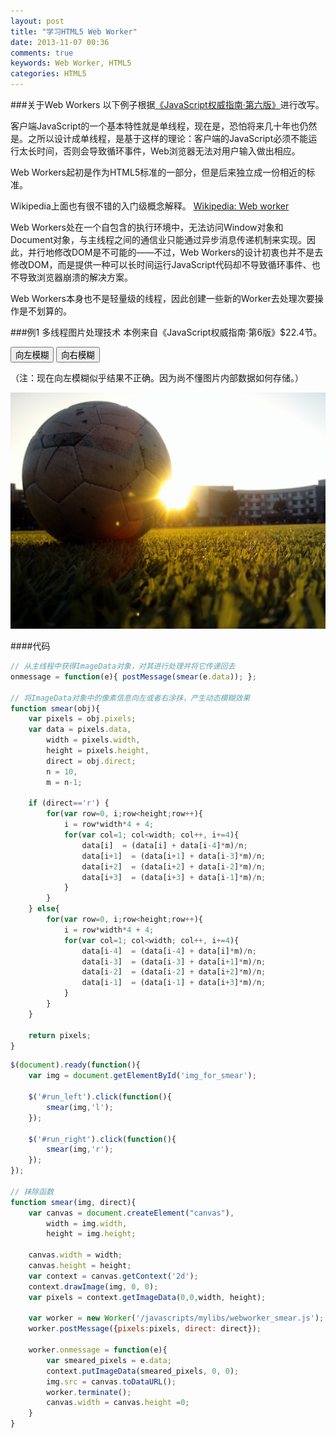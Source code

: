```yaml
---
layout: post
title: "学习HTML5 Web Worker"
date: 2013-11-07 00:36
comments: true
keywords: Web Worker, HTML5
categories: HTML5
---
```

###关于Web Workers
以下例子根据<a href="http://book.douban.com/subject/10549733/" class="douban_book" name="10549733" target="_blank">《JavaScript权威指南·第六版》</a>进行改写。

客户端JavaScript的一个基本特性就是单线程，现在是，恐怕将来几十年也仍然是。之所以设计成单线程，是基于这样的理论：客户端的JavaScript必须不能运行太长时间，否则会导致循环事件，Web浏览器无法对用户输入做出相应。

Web Workers起初是作为HTML5标准的一部分，但是后来独立成一份相近的标准。

Wikipedia上面也有很不错的入门级概念解释。 [Wikipedia: Web worker](http://en.wikipedia.org/wiki/Web_worker)

Web Workers处在一个自包含的执行环境中，无法访问Window对象和Document对象，与主线程之间的通信业只能通过异步消息传递机制来实现。因此，并行地修改DOM是不可能的——不过，Web Workers的设计初衷也并不是去修改DOM，而是提供一种可以长时间运行JavaScript代码却不导致循环事件、也不导致浏览器崩溃的解决方案。

Web Workers本身也不是轻量级的线程，因此创建一些新的Worker去处理次要操作是不划算的。
<!-- more -->
<script type="text/javascript">
(function(){
	var url = '{{root_url}}/stylesheets/widgets.css';
	var link =  document.createElement("link");
	link.rel = "stylesheet";
	link.type = "text/css";
	link.href = url;
	document.head.appendChild(link);
})();

$(document).ready(function(){
	var img = document.getElementById('img_for_smear');

	$('#run_left').click(function(){
		smear(img,'l');
	});

	$('#run_right').click(function(){
		smear(img,'r');
	});
});

// 抹除函数
function smear(img, direct){
	var canvas = document.createElement("canvas"),
		width = img.width,
		height = img.height;

	canvas.width = width;
	canvas.height = height;
	var context = canvas.getContext('2d');			
	context.drawImage(img, 0, 0);
	var pixels = context.getImageData(0,0,width, height);

	var worker = new Worker('/javascripts/mylibs/webworker_smear.js');
	worker.postMessage({pixels:pixels, direct: direct});

	worker.onmessage = function(e){
		var smeared_pixels = e.data;
		context.putImageData(smeared_pixels, 0, 0);
		img.src = canvas.toDataURL();
		worker.terminate();
		canvas.width = canvas.height =0;
	}
}
</script>

###例1 多线程图片处理技术
本例来自《JavaScript权威指南·第6版》$22.4节。

<button id="run_left" class="run-button">向左模糊</button> <button id="run_right" class="run-button">向右模糊</button>

（注：现在向左模糊似乎结果不正确。因为尚不懂图片内部数据如何存储。）

<img id="img_for_smear" src="/images/blog/football.jpg" title="单击以运行worker线程" />

####代码
``` javascript worker线程中的代码， 
// 从主线程中获得ImageData对象，对其进行处理并将它传递回去
onmessage = function(e){ postMessage(smear(e.data)); };

// 将ImageData对象中的像素信息向左或者右涂抹，产生动态模糊效果
function smear(obj){
	var pixels = obj.pixels;
	var data = pixels.data,
		width = pixels.width,
		height = pixels.height,
		direct = obj.direct;
		n = 10, 
		m = n-1;
	
	if (direct=='r') {
		for(var row=0, i;row<height;row++){
			i = row*width*4 + 4;
			for(var col=1; col<width; col++, i+=4){
				data[i]  = (data[i] + data[i-4]*m)/n;
				data[i+1]  = (data[i+1] + data[i-3]*m)/n;
				data[i+2]  = (data[i+2] + data[i-2]*m)/n;
				data[i+3]  = (data[i+3] + data[i-1]*m)/n;
			}
		}
	} else{
		for(var row=0, i;row<height;row++){
			i = row*width*4 + 4;
			for(var col=1; col<width; col++, i+=4){
				data[i-4]  = (data[i-4] + data[i]*m)/n;
				data[i-3]  = (data[i-3] + data[i+1]*m)/n;
				data[i-2]  = (data[i-2] + data[i+2]*m)/n;
				data[i-1]  = (data[i-1] + data[i+3]*m)/n;
			}
		}
	}
	
	return pixels;
}
```
``` javascript 在本博文里的脚本, master线程
$(document).ready(function(){
	var img = document.getElementById('img_for_smear');

	$('#run_left').click(function(){
		smear(img,'l');
	});

	$('#run_right').click(function(){
		smear(img,'r');
	});
});

// 抹除函数
function smear(img, direct){
	var canvas = document.createElement("canvas"),
		width = img.width,
		height = img.height;

	canvas.width = width;
	canvas.height = height;
	var context = canvas.getContext('2d');			
	context.drawImage(img, 0, 0);
	var pixels = context.getImageData(0,0,width, height);

	var worker = new Worker('/javascripts/mylibs/webworker_smear.js');
	worker.postMessage({pixels:pixels, direct: direct});

	worker.onmessage = function(e){
		var smeared_pixels = e.data;
		context.putImageData(smeared_pixels, 0, 0);
		img.src = canvas.toDataURL();
		worker.terminate();
		canvas.width = canvas.height =0;
	}
}
```